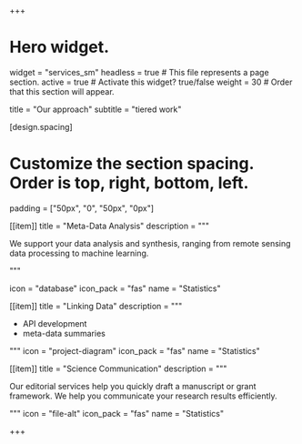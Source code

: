 +++
# Hero widget.
widget = "services_sm" 
headless = true  # This file represents a page section.
active = true  # Activate this widget? true/false
weight = 30  # Order that this section will appear.

title = "Our approach"
subtitle = "tiered work"

[design.spacing]
# Customize the section spacing. Order is top, right, bottom, left.
padding = ["50px", "0", "50px", "0px"]

[[item]]
title = "Meta-Data Analysis"
description = """

 We support your data analysis and synthesis, ranging from remote sensing data processing to machine learning.

"""

icon = "database"
icon_pack = "fas"
name = "Statistics"


[[item]]
title = "Linking Data"
description = """

* API development
* meta-data summaries

"""
icon = "project-diagram"
icon_pack = "fas"
name = "Statistics"


[[item]]
title = "Science Communication"
description = """

Our editorial services help you quickly draft a manuscript or grant framework. We help you communicate your research results efficiently.

"""
icon = "file-alt"
icon_pack = "fas"
name = "Statistics"

+++

